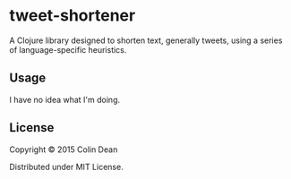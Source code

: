 # tweet-shortener

A Clojure library designed to shorten text, generally tweets, using a
series of language-specific heuristics.

## Usage

I have no idea what I'm doing.

## License

Copyright © 2015 Colin Dean

Distributed under MIT License.
